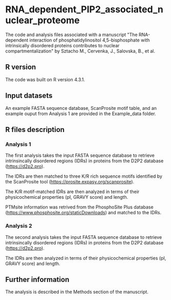 # RNA_dependent_PIP2_associated_nuclear_proteome
The code and analysis files associated with a manuscript "The RNA-dependent interaction of phosphatidylinositol 4,5-bisphosphate with intrinsically disordered proteins contributes to nuclear compartmentalization" by Sztacho M., Cervenka, J., Salovska, B., et al. 

## R version
The code was built on R version 4.3.1. 

## Input datasets
An example FASTA sequence database, ScanProsite motif table, and an example ouput from Analysis 1 are provided in the Example_data folder. 

## R files description 
### Analysis 1

The first analysis takes the input FASTA sequence database to retrieve intrinsincally disordered regions (IDRs) in proteins from the D2P2 database (https://d2p2.pro). 

The IDRs are then matched to three K/R rich sequence motifs identified by the ScanProsite tool (https://prosite.expasy.org/scanprosite). 

The K/R motif-matched IDRs are then analyzed in terms of their physicochemical properties (pI, GRAVY score) and length.

PTMsite information was retrived from the PhosphoSite Plus database (https://www.phosphosite.org/staticDownloads) and matched to the IDRs. 

### Analysis 2

The second analysis takes the input FASTA sequence database to retrieve intrinsincally disordered regions (IDRs) in proteins from the D2P2 database (https://d2p2.pro). 

The IDRs are then analyzed in terms of their physicochemical properties (pI, GRAVY score) and length. 

## Further information

The analysis is described in the Methods section of the manuscript. 
